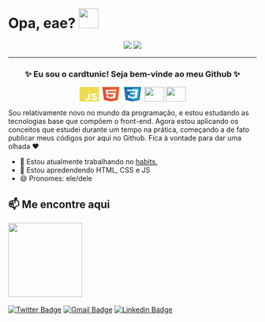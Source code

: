 # Opa, eae? <img width="40px" height="40px" src="https://raw.githubusercontent.com/kaueMarques/kaueMarques/master/hi.gif" />

<p align="center">
<img height="200em" src="https://github-readme-stats.vercel.app/api?username=cardtunic&count_private=true&show_icons=true&theme=default&bg_color=d00062&icon_color=ffffff&text_color=ffffff&ring_color=5c002a&hide_title=true&hide_border=true"/> <img height="200em" src="https://github-readme-stats.vercel.app/api/top-langs?username=cardtunic&count_private=true&show_icons=true&theme=default&bg_color=d00062&text_color=ffffff&hide_title=true&hide_border=true"/>
</p>

---

<h3 align="center">✨ Eu sou o cardtunic! Seja bem-vinde ao meu Github ✨</h3>

<p align="center">
<img align="center" height="30" width="40" src="https://raw.githubusercontent.com/devicons/devicon/master/icons/javascript/javascript-plain.svg"/> <img align="center" height="30" width="40" src="https://raw.githubusercontent.com/devicons/devicon/master/icons/html5/html5-original.svg"/> <img align="center" height="30" width="40" src="https://raw.githubusercontent.com/devicons/devicon/master/icons/css3/css3-original.svg"/> <img align="center" height="30" width="40" src="https://cdn.jsdelivr.net/gh/devicons/devicon/icons/figma/figma-original.svg" /> <img align="center" height="30" width="40" src="https://cdn.jsdelivr.net/gh/devicons/devicon/icons/git/git-original.svg" />
</p>

Sou relativamente novo no mundo da programação, e estou estudando as tecnologias base que compõem o front-end. Agora estou aplicando os conceitos que estudei durante um tempo na prática, começando a de fato publicar meus códigos por aqui no Github. Fica à vontade para dar uma olhada ❤️

- 🔭 Estou atualmente trabalhando no [habits.](https://github.com/cardtunic/habits)
- 🌱 Estou apredendendo HTML, CSS e JS 
- 😄 Pronomes: ele/dele

## 📫 Me encontre aqui

<img width="150" height="150" src="https://avatars.githubusercontent.com/u/67842899?s=200&v=4"/>

[![Twitter Badge](https://img.shields.io/badge/-@cardtunic-1ca0f1?style=for-the-badge&labelColor=1ca0f1&logo=twitter&logoColor=white&link=http://twitter.com/cardtunic)](http://twitter.com/cardtunic)
[![Gmail Badge](https://img.shields.io/badge/-tuniccontato@gmail.com-c14438?style=for-the-badge&logo=Gmail&logoColor=white&link=mailto:tuniccontato@gmail.com)](mailto:tuniccontato@gmail.com)
[![Linkedin Badge](https://img.shields.io/badge/-KalebMendes-blue?style=for-the-badge&logo=Linkedin&logoColor=white&link=https://www.linkedin.com/in/kaleb-souza-mendes-a696991b0/)](https://www.linkedin.com/in/kaleb-souza-mendes-a696991b0/)
